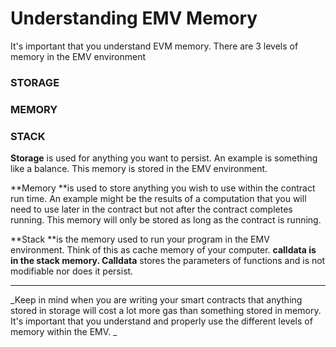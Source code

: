 # Understanding EMV Memory

It's important that you understand EVM memory. There are 3 levels of memory in the EMV environment

### STORAGE

### MEMORY

### STACK

**Storage** is used for anything you want to persist. An example is something like a balance. This memory is stored in the EMV environment.

**Memory **is used to store anything you wish to use within the contract run time. An example might be the results of a computation that you will need to use later in the contract but not after the contract completes running. This memory will only be stored as long as the contract is running.

**Stack **is the memory  used to run your program in the EMV environment. Think of this as cache memory of your computer. **calldata **is in the stack memory.** Calldata** stores the parameters of functions and is not modifiable nor does it persist. 

---

_Keep in mind when you are writing your smart contracts that anything stored in storage will cost a lot more gas than something stored in memory. It's important that you understand and properly use the different levels of memory within the EMV. _


